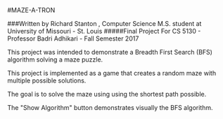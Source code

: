 #MAZE-A-TRON

###Written by Richard Stanton , Computer Science M.S. student at University of Missouri - St. Louis
#####Final Project For CS 5130 - Professor Badri Adhikari - Fall Semester 2017

This project was intended to demonstrate a Breadth First Search (BFS) algorithm solving a maze puzzle.

This project is implemented as a game that creates a random maze with multiple possible solutions.

The goal is to solve the maze using using the shortest path possible.  

The "Show Algorithm" button demonstrates visually the BFS algorithm.
